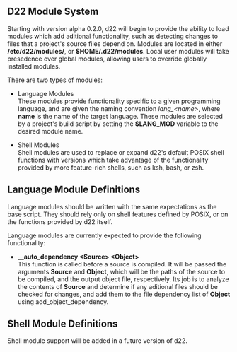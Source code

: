 ## D22 Module System
Starting with version alpha 0.2.0, d22 will begin to provide the ability to load modules which add aditional functionality, such as detecting changes to files that a project's source files depend on. Modules are located in either **/etc/d22/modules/**, or **$HOME/.d22/modules**. Local user modules will take presedence over global modules, allowing users to override globally installed modules.

There are two types of modules:

* Language Modules  
These modules provide functionality specific to a given programming language, and are given the naming convention *lang_<name\>*, where **name** is the name of the target language. These modules are selected by a project's build script by setting the **$LANG_MOD** variable to the desired module name.

* Shell Modules  
Shell modules are used to replace or expand d22's default POSIX shell functions with versions which take advantage of the functionality provided by more feature-rich shells, such as ksh, bash, or zsh.

## Language Module Definitions
Language modules should be written with the same expectations as the base script. They should rely only on shell features defined by POSIX, or on the functions provided by d22 itself.

Language modules are currently expected to provide the following functionality:

* **\_\_auto\_dependency <Source\> <Object\>**  
This function is called before a source is compiled. It will be passed the arguments **Source** and **Object**, which will be the paths of the source to be compiled, and the output object file, respectively. Its job is to analyze the contents of **Source** and determine if any aditional files should be checked for changes, and add them to the file dependency list of **Object** using add_object_dependency.

## Shell Module Definitions
Shell module support will be added in a future version of d22.
